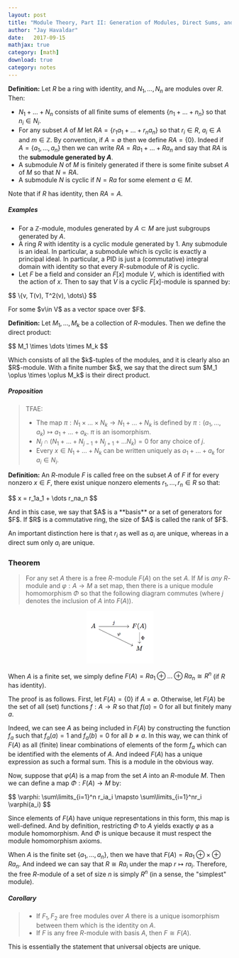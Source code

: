 ```yaml
---
layout: post
title: "Module Theory, Part II: Generation of Modules, Direct Sums, and Free Modules"
author: "Jay Havaldar"
date:   2017-09-15
mathjax: true
category: [math]
download: true
category: notes
---
```


**Definition:** Let $R$ be a ring with identity, and $N_1, \dots,N_n$ are modules over $R$. Then:
- $N_1 + \dots +N_n$ consists of all finite sums of elements $\{n_1 + \dots + n_n\}$ so that $n_i \in N_i$.
- For any subset $A$ of $M$ let $RA = \{r_1a_1 + \dots + r_na_n\}$ so that $r_i \in R$, $a_i \in A$ and $m \in \mathbb{Z}$. By convention, if $A = \emptyset$ then we define $RA = \{0\}$. 
Indeed if $A = \{a_1,\dots,a_n\}$ then we can write $RA = Ra_1 + \dots + Ra_n$ and say that $RA$ is the **submodule generated by $A$**.
- A submodule $N$ of $M$ is finitely generated if there is some finite subset $A$ of $M$ so that $N=RA$.
- A submodule $N$ is cyclic if $N=Ra$ for some element $a\in M$.

Note that if $R$ has identity, then $RA=A$.

##### Examples

- For a $\mathbb{Z}$-module, modules generated by $A\subset M$ are just subgroups generated by $A$.
- A ring $R$ with identity is a cyclic module generated by $1$. Any submodule is an ideal. In particular, a submodule which is cyclic is exactly a principal ideal. In particular, a PID is just a (commutative) integral domain with identity so that every $R$-submodule of $R$ is cyclic.
- Let $F$ be a field and consider an $F[x]$ module $V$, which is identified with the action of $x$. Then to say that $V$ is a cyclic $F[x]$-module is spanned by:
<p>$$
\{v, T(v), T^2(v), \dots\}
$$</p>
For some $v\in V$ as a vector space over $F$.

**Definition:** Let $M_1, \dots, M_k$ be a collection of $R$-modules. Then we define the direct product:
<p>$$
M_1 \times \dots \times M_k 
$$</p>
Which consists of all the $k$-tuples of the modules, and it is clearly also an $R$-module. With a finite number $k$, we say that the direct sum $M_1 \oplus \times \oplus M_k$ is their direct product.

##### Proposition
> TFAE:
> - The map $\pi: N_1 \times \dots \times N_k \rightarrow N_1 + \dots + N_k$ is defined by $\pi: (a_1,\dots,a_k) \mapsto a_1 + \dots + a_k$. $\pi$ is an isomorphism.
> - $N_j \cap (N_1 + \dots +N_{j-1} + N_{j+1}+\dots N_k) = 0$ for any choice of $j$.
> - Every $x \in N_1 + \dots + N_k$ can be written uniquely as $a_1 + \dots + a_k$ for $a_i \in N_i$.

**Definition:** An $R$-module $F$ is called free on the subset $A$ of $F$ if for every nonzero $x\in F$, there exist unique nonzero elements $r_1,\dots,r_n \in R$ so that:
<p>$$
x = r_1a_1 + \dots r_na_n
$$</p>
And in this case, we say that $A$ is a **basis** or a set of generators for $F$. If $R$ is a commutative ring, the size of $A$ is called the rank of $F$.

An important distinction here is that $r_i$ as well as $a_i$ are unique, whereas in a direct sum only $a_i$ are unique.

### Theorem
> For any set $A$ there is a free $R$-module $F(A)$ on the set $A$. If $M$ is *any* $R$-module and $\varphi: A\rightarrow M$ a set map, then there is a unique module homomorphism $\Phi$ so that the following diagram commutes (where $j$ denotes the inclusion of $A$ into $F(A)$).
<center><img src="/assets/commdiag2.png" width="30%" height="30%" /></center>

When $A$ is a finite set, we simply define $F(A) = Ra_1 \oplus \dots \oplus Ra_n \cong R^n$ (if $R$ has identity).

The proof is as follows. First, let $F(A) = \{0\}$ if $A=\emptyset$. Otherwise, let $F(A)$ be the set of all (set) functions $f:A \rightarrow R$ so that $f(a) = 0$ for all but finitely many $a$.

Indeed, we can see $A$ as being included in $F(A)$ by constructing the function $f_a$ such that $f_a(a)=1$ and $f_a(b)=0$ for all $b\neq a$. In this way, we can think of $F(A)$ as all (finite) linear combinations of elements of the form $f_a$ which can be identified with the elements of $A$. And indeed $F(A)$ has a unique expression as such a formal sum. This is a module in the obvious way.

Now, suppose that $\varphi(A)$ is a map from the set $A$ into an $R$-module $M$. Then we can define a map $\Phi: F(A) \rightarrow M$ by:
<p>$$
\varphi: \sum\limits_{i=1}^n r_ia_i \mapsto \sum\limits_{i=1}^nr_i \varphi(a_i)
$$</p>

Since elements of $F(A)$ have unique representations in this form, this map is well-defined. And by definition, restricting $\Phi$ to $A$ yields exactly $\varphi$ as a module homomorphism. And $\Phi$ is unique because it must respect the module homomorphism axioms.

When $A$ is the finite set $\{a_1,\dots,a_n\}$, then we have that $F(A) = Ra_1 \oplus \times \oplus Ra_n$. And indeed we can say that $R\cong Ra_i$ under the map $r \mapsto ra_i$. Therefore, the free $R$-module of a set of size $n$ is simply $R^n$ (in a sense, the "simplest" module).

##### Corollary

> - If $F_1, F_2$ are free modules over $A$ there is a unique isomorphism between them which is the identity on $A$.
> - If $F$ is any free $R$-module with basis $A$, then $F \cong F(A)$.

This is essentially the statement that universal objects are unique.